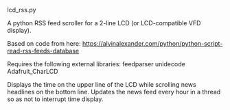 lcd_rss.py

A python RSS feed scroller for a 2-line LCD (or LCD-compatible VFD display).

Based on code from here: https://alvinalexander.com/python/python-script-read-rss-feeds-database

Requires the following external libraries:
feedparser
unidecode
Adafruit_CharLCD

Displays the time on the upper line of the LCD while scrolling news headlines on the bottom line. Updates the news feed every hour in a thread so as not to interrupt time display.
